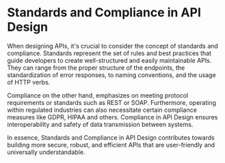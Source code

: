 # Standards and Compliance in API Design

When designing APIs, it's crucial to consider the concept of standards and compliance. Standards represent the set of rules and best practices that guide developers to create well-structured and easily maintainable APIs. They can range from the proper structure of the endpoints, the standardization of error responses, to naming conventions, and the usage of HTTP verbs. 

Compliance on the other hand, emphasizes on meeting protocol requirements or standards such as REST or SOAP. Furthermore, operating within regulated industries can also necessitate certain compliance measures like GDPR, HIPAA and others. Compliance in API Design ensures interoperability and safety of data transmission between systems. 

In essence, Standards and Compliance in API Design contributes towards building more secure, robust, and efficient APIs that are user-friendly and universally understandable.
